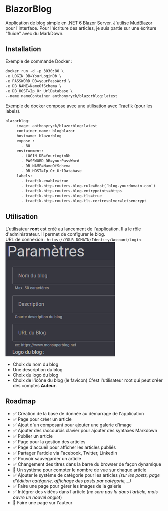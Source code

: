 # BlazorBlog
Application de blog simple en .NET 6 Blazor Server. J'utilise [MudBlazor](https://github.com/MudBlazor/MudBlazor/) pour l'interface. Pour l'écriture des articles, je suis partie sur une écriture "fluide" avec du MarkDown.  

## Installation

Exemple de commande Docker :   
```
docker run -d -p 3030:80 \
-e LOGIN_DB=YourLoginDb \
-e PASSWORD_DB=yourPassWord \
-e DB_NAME=NameOfSchema \
-e DB_HOST=Ip_Or_UrlDatabase \
--name nameContainer anthonyryck/blazorblog:latest
```

Exemple de docker compose avec une utilisation avec [Traefik](https://github.com/traefik/traefik) (pour les labels).
```
blazorblog:
     image: anthonyryck/blazorblog:latest
     container_name: blogblazor
     hostname: blazorblog
     expose :
       - 80
     environment:
       - LOGIN_DB=YourLoginDb
       - PASSWORD_DB=yourPassWord 
       - DB_NAME=NameOfSchema
       - DB_HOST=Ip_Or_UrlDatabase
     labels:
       - traefik.enable=true
       - traefik.http.routers.blog.rule=Host(`blog.yourdomain.com`)
       - traefik.http.routers.blog.entrypoints=https
       - traefik.http.routers.blog.tls=true
       - traefik.http.routers.blog.tls.certresolver=letsencrypt
```

## Utilisation
L'utilisateur **root** est créé au lancement de l'application. Il a le rôle d'administrateur. Il permet de configurer le blog.  
URL de connexion : `https://YOUR-DOMAIN/Identity/Account/Login`  
![Paramètre](https://github.com/AnthonyRyck/BlazorBlog/blob/main/ImgRessources/Parametres.png)  
* Choix du nom du blog  
* Une description du blog
* Choix du logo du blog  
* Choix de l'icône du blog (le favicon)
C'est l'utilisateur root qui peut créer des comptes **Auteur**.  

## Roadmap
* :white_check_mark: Création de la base de donnée au démarrage de l'application  
* :white_check_mark: Page pour créer un article  
* :white_check_mark: Ajout d'un composant pour ajouter une galerie d'image  
* :white_check_mark: Ajouter des raccourcis clavier pour ajouter des syntaxes Markdown  
* :white_check_mark: Publier un article  
* :white_check_mark: Page pour la gestion des articles  
* :white_check_mark: Page d'accueil pour afficher les articles publiés  
* :white_check_mark: Partager l'article via Facebook, Twitter, LinkedIn  
* :white_check_mark: Pouvoir sauvegarder un article
* :white_check_mark: Changement des titres dans la barre du browser de façon dynamique  
* :black_square_button: Un système pour compter le nombre de vue sur chaque article  
* :white_check_mark: Ajouter le système de catégorie pour les articles *(sur les posts, page d'édition catégorie, affichage des posts par catégorie,...)*    
* :white_check_mark: Faire une page pour gérer les images de la galerie  
* :white_check_mark: Intégrer des vidéos dans l'article (*ne sera pas lu dans l'article, mais ouvre un nouvel onglet*)  
* :black_square_button: Faire une page sur l'auteur  
